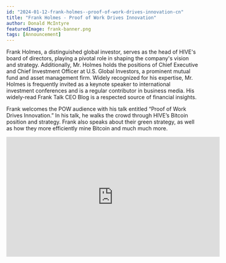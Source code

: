 ```yaml
---
id: "2024-01-12-frank-holmes--proof-of-work-drives-innovation-cn"
title: "Frank Holmes - Proof of Work Drives Innovation"
author: Donald McIntyre
featuredImage: frank-banner.png
tags: [Announcement]
---
```


Frank Holmes, a distinguished global investor, serves as the head of HIVE's board of directors, playing a pivotal role in shaping the company's vision and strategy. Additionally, Mr. Holmes holds the positions of Chief Executive and Chief Investment Officer at U.S. Global Investors, a prominent mutual fund and asset management firm. Widely recognized for his expertise, Mr. Holmes is frequently invited as a keynote speaker to international investment conferences and is a regular contributor in business media. His widely-read Frank Talk CEO Blog is a respected source of financial insights.
 
Frank welcomes the POW audience with his talk entitled “Proof of Work Drives Innovation.”  In his talk, he walks the crowd through HIVE’s Bitcoin position and strategy.  Frank also speaks about their green strategy, as well as how they more efficiently mine Bitcoin and much much more. 

<iframe width="560" height="315" src="https://www.youtube.com/embed/21Bb17nS0N8?si=ZV_Sp3UKOFp7y3v-" title="YouTube video player" frameborder="0" allow="accelerometer; autoplay; clipboard-write; encrypted-media; gyroscope; picture-in-picture; web-share" allowfullscreen></iframe>
